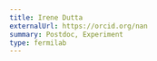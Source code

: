 ```yaml
---
title: Irene Dutta
externalUrl: https://orcid.org/nan
summary: Postdoc, Experiment
type: fermilab
---
```

